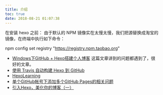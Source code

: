 ```yaml
---
title: 介绍
toc: true
date: 2018-08-21 01:07:38
---
```



在安装 hexo 之前：
由于默认的 NPM 镜像实在太慢太慢，我们把源替换成淘宝的镜像，在终端中执行如下命令：

npm config set registry "https://registry.npm.taobao.org"







- [Windows下GitHub + Hexo搭建个人博客](https://www.jianshu.com/p/956c44c87fb1) 这篇文章讲到的问题都遇到了，很好的文章。
- [使用 Travis 自动构建 Hexo 到 GitHub](https://blog.zthxxx.me/posts/Build-Hexo-Blog-by-Travis-CI/)
- [HexoLearning](https://github.com/limedroid/HexoLearning)
- [单个GitHub帐号下添加多个GitHub Pages的相关问题
](http://chitanda.me/2015/11/03/multiple-git-pages-in-one-github-account/)
- [引入Hexo，美化你的博客（一）](http://wluo.me/2016/12/04/add-Hexo-to-your-blog/)
